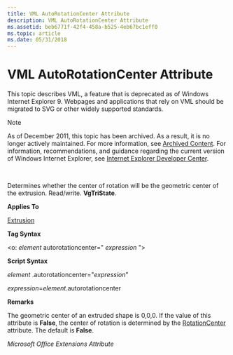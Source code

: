 ```yaml
---
title: VML AutoRotationCenter Attribute
description: VML AutoRotationCenter Attribute
ms.assetid: beb6771f-42f4-458a-b525-4eb67bc1eff0
ms.topic: article
ms.date: 05/31/2018
---
```


# VML AutoRotationCenter Attribute

This topic describes VML, a feature that is deprecated as of Windows Internet Explorer 9. Webpages and applications that rely on VML should be migrated to SVG or other widely supported standards.

> [!Note]  
> As of December 2011, this topic has been archived. As a result, it is no longer actively maintained. For more information, see [Archived Content](https://docs.microsoft.com/previous-versions/windows/internet-explorer/ie-developer/). For information, recommendations, and guidance regarding the current version of Windows Internet Explorer, see [Internet Explorer Developer Center](https://msdn.microsoft.com/ie/).

 

Determines whether the center of rotation will be the geometric center of the extrusion. Read/write. **VgTriState**.

**Applies To**

[Extrusion](msdn-online-vml-extrusion-element.md)

**Tag Syntax**

<o: *element* autorotationcenter=" *expression* ">

**Script Syntax**

*element* .autorotationcenter="*expression*"

*expression*=*element*.autorotationcenter

**Remarks**

The geometric center of an extruded shape is 0,0,0. If the value of this attribute is **False**, the center of rotation is determined by the [RotationCenter](msdn-online-vml-rotationcenter-attribute.md) attribute. The default is **False**.

*Microsoft Office Extensions Attribute*

 

 




